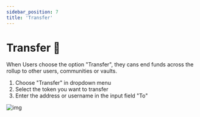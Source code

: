 ```yaml
---
sidebar_position: 7
title: 'Transfer'
---
```


# Transfer 📡

When Users choose the option "Transfer", they cans end funds across the rollup to other users, communities or vaults.

1. Choose "Transfer" in dropdown menu
2. Select the token you want to transfer
3. Enter the address or username in the input field "To"

![img](/transfer.png)
